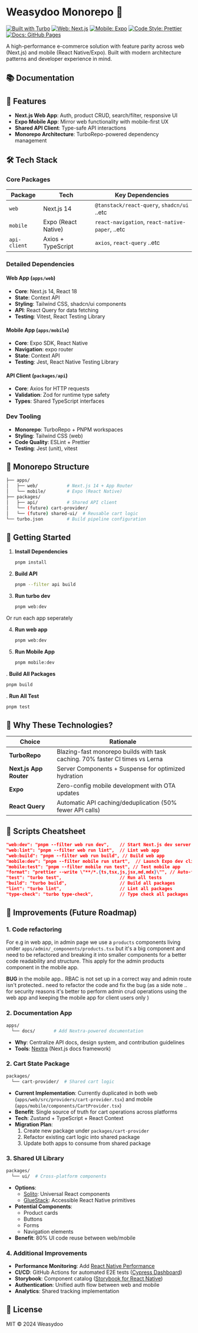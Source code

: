 # Weasydoo Monorepo 🚀

[![Built with Turbo](https://img.shields.io/badge/Built%20with-TurboRepo-5C47FF?style=flat)](https://turbo.build)
[![Web: Next.js](https://img.shields.io/badge/Web-Next.js-000000?logo=next.js)](https://nextjs.org)
[![Mobile: Expo](https://img.shields.io/badge/Mobile-Expo-4630EB?logo=expo)](https://expo.dev)
[![Code Style: Prettier](https://img.shields.io/badge/Code%20Style-Prettier-ff69b4?logo=prettier)](https://prettier.io)
[![Docs: GitHub Pages](https://img.shields.io/badge/Docs-GitHub%20Pages-222222?logo=github)](https://your-org.github.io/weasydoo)

A high-performance e-commerce solution with feature parity across web (Next.js) and mobile (React Native/Expo). Built with modern architecture patterns and developer experience in mind.

## 📚 Documentation

## 🌟 Features
- **Next.js Web App**: Auth, product CRUD, search/filter, responsive UI
- **Expo Mobile App**: Mirror web functionality with mobile-first UX
- **Shared API Client**: Type-safe API interactions
- **Monorepo Architecture**: TurboRepo-powered dependency management

## 🛠 Tech Stack

### Core Packages
| Package       | Tech                        | Key Dependencies                          |
|---------------|-----------------------------|-------------------------------------------|
| `web`         | Next.js 14                  | `@tanstack/react-query`, `shadcn/ui` ..etc |
| `mobile`      | Expo (React Native)         | `react-navigation`, `react-native-paper`, ..etc |
| `api-client`  | Axios + TypeScript          | `axios`, `react-query` ..etc     |

### Detailed Dependencies

#### Web App (`apps/web`)
- **Core**: Next.js 14, React 18
- **State**: Context API 
- **Styling**: Tailwind CSS, shadcn/ui components
- **API**: React Query for data fetching
- **Testing**: Vitest, React Testing Library

#### Mobile App (`apps/mobile`)
- **Core**: Expo SDK, React Native
- **Navigation**: expo router
- **State**: Context API
- **Testing**: Jest, React Native Testing Library

#### API Client (`packages/api`)
- **Core**: Axios for HTTP requests
- **Validation**: Zod for runtime type safety
- **Types**: Shared TypeScript interfaces

### Dev Tooling
- **Monorepo**: TurboRepo + PNPM workspaces
- **Styling**: Tailwind CSS (web)
- **Code Quality**: ESLint + Prettier
- **Testing**: Jest (unit), vitest

## 📂 Monorepo Structure
```bash
├── apps/
│   ├── web/           # Next.js 14 + App Router
│   └── mobile/        # Expo (React Native)
├── packages/
│   ├── api/           # Shared API client
│   └── (future) cart-provider/
│   └── (future) shared-ui/  # Reusable cart logic
└── turbo.json         # Build pipeline configuration
```

## 🚀 Getting Started

1. **Install Dependencies**
   ```bash
   pnpm install
   ```
2. **Build API**
   ```bash
   pnpm --filter api build
   ```

3. **Run turbo dev**
   ```bash
   pnpm web:dev
   ```
Or run each app seperately

4. **Run web app**
   ```bash
   pnpm web:dev
   ```
5. **Run Mobile App**
   ```bash
   pnpm mobile:dev
   ```

. **Build All Packages**
   ```bash
   pnpm build
   ```
. **Run All Test**
   ```bash
   pnpm test
   ```

## 🤔 Why These Technologies?

| Choice                | Rationale                                                                 |
|-----------------------|---------------------------------------------------------------------------|
| **TurboRepo**         | Blazing-fast monorepo builds with task caching. 70% faster CI times vs Lerna |
| **Next.js App Router**| Server Components + Suspense for optimized hydration                     |
| **Expo**              | Zero-config mobile development with OTA updates                          |             |
| **React Query**       | Automatic API caching/deduplication (50% fewer API calls)                |

## 🔧 Scripts Cheatsheet
```json
"web:dev": "pnpm --filter web run dev",    // Start Next.js dev server
"web:lint": "pnpm --filter web run lint",  // Lint web app
"web:build": "pnpm --filter web run build", // Build web app
"mobile:dev": "pnpm --filter mobile run start",  // Launch Expo dev client
"mobile:test": "pnpm --filter mobile run test", // Test mobile app
"format": "prettier --write \"**/*.{ts,tsx,js,jsx,md,mdx}\"", // Auto-format code
"test": "turbo test",                      // Run all tests
"build": "turbo build",                    // Build all packages
"lint": "turbo lint",                      // Lint all packages
"type-check": "turbo type-check",          // Type check all packages
```

## 🚧 Improvements (Future Roadmap)
### 1. Code refactoring
For e.g in web app, in admin page we use a `products` components living under `apps/admin/_components/products.tsx` but it's a big component and need to be refactored and breaking it into smaller components for a better code readability and structure.
This apply for the admin products component in the mobile app.

**BUG** in the mobile app.. RBAC is not set up in a correct way and admin route isn't protected.. need to refactor the code and fix the bug
(as a side note .. for security reasons it's better to perform admin crud operations using the web app and keeping the mobile app for client users only )

### 2. Documentation App
```bash
apps/
  └── docs/       # Add Nextra-powered documentation
```
- **Why**: Centralize API docs, design system, and contribution guidelines
- **Tools**: [Nextra](https://nextra.site) (Next.js docs framework)

### 2. Cart State Package
```bash
packages/
  └── cart-provider/  # Shared cart logic
```
- **Current Implementation**: Currently duplicated in both web (`apps/web/src/providers/cart-provider.tsx`) and mobile (`apps/mobile/components/CartProvider.tsx`)
- **Benefit**: Single source of truth for cart operations across platforms
- **Tech**: Zustand + TypeScript + React Context
- **Migration Plan**: 
  1. Create new package under `packages/cart-provider`
  2. Refactor existing cart logic into shared package
  3. Update both apps to consume from shared package

### 3. Shared UI Library
```bash
packages/
  └── ui/  # Cross-platform components
```
- **Options**:
  - [Solito](https://solito.dev): Universal React components
  - [GlueStack](https://ui.gluestack.io): Accessible React Native primitives
- **Potential Components**:
  - Product cards
  - Buttons
  - Forms
  - Navigation elements
- **Benefit**: 80% UI code reuse between web/mobile

### 4. Additional Improvements
- **Performance Monitoring**: Add [React Native Performance](https://shopify.github.io/react-native-performance/)
- **CI/CD**: GitHub Actions for automated E2E tests ([Cypress Dashboard](https://www.cypress.io/dashboard/))
- **Storybook**: Component catalog ([Storybook for React Native](https://storybook.js.org/blog/storybook-for-react-native/))
- **Authentication**: Unified auth flow between web and mobile
- **Analytics**: Shared tracking implementation

## 📄 License
MIT © 2024 Weasydoo